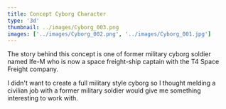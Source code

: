 ```yaml
---
title: Concept Cyborg Character
type: '3d'
thumbnail: ../images/Cyborg_003.png
images: ['../images/Cyborg_002.png', '../images/Cyborg_001.jpg']
---
```


The story behind this concept is one of former military cyborg
soldier named Ife-M who is now a space freight-ship captain
with the T4 Space Freight company.

I didn't want to create a full military style cyborg so
I thought melding a civilian job with a former military
soldier would give me something interesting to work with.
